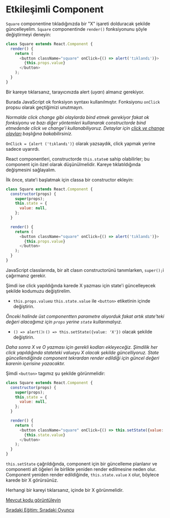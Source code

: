 <h1>Etkileşimli Component</h1>

`Square` componentine tıkladığınızda bir "X" işareti dolduracak şekilde güncelleyelim. `Square` componentinde `render()` fonksiyonunu şöyle değiştirmeyi deneyin:


```js
class Square extends React.Component {
  render() {
    return (
      <button className="square" onClick={() => alert('tıklandı')}>
        {this.props.value}
      </button>
    );
  }
}
```

Bir kareye tıklarsanız, tarayıcınızda alert (<i>uyarı</i>) almanız gerekiyor.

Burada JavaScript ok fonksiyon syntaxı kullanılmıştır. Fonksiyonu `onClick` propsu olarak geçtiğimizi unutmayın.

<i>Normalde click change gibi olaylarda bind etmek gerekiyor fakat ok fonksiyonu ve bazı diğer yöntemleri kullanarak constructorde bind etmedende click ve change'i kullanabiliyoruz. Detaylar için <a href="https://omergulcicek.github.io/reactjs/click-ve-change-olaylari">click ve change olayları</a> başlığına bakabilirsiniz.</i>

`OnClick = {alert ('tıklandı')}` olarak yazsaydık, click yapmak yerine sadece uyarırdı.

React componentleri, constructorde `this.state`e sahip olabilirler; bu component için özel olarak düşünülmelidir. Kareye tıklatıldığında değişmesini sağlayalım.

İlk önce, state'i başlatmak için classa bir constructor ekleyin:

```js
class Square extends React.Component {
  constructor(props) {
    super(props);
    this.state = {
      value: null,
    };
  }

  render() {
    return (
      <button className="square" onClick={() => alert('tıklandı')}>
        {this.props.value}
      </button>
    );
  }
}
```

JavaScript classlarında, bir alt clasın constructorünü tanımlarken, `super();`i çağırmanız gerekir.

Şimdi ise click yapıldığında karede X yazması için state'i güncelleyecek şekilde kodumuzu değiştirelim.

* `this.props.value`u `this.state.value` ile `<button>` etiketinin içinde değiştirin.

<i>Önceki halinde üst componentten parametre alıyorduk fakat artık state'teki değeri alacağımız için `props` yerine `state` kullanmalıyız.</i>

* `() => alert()`ı `() => this.setState({value: 'X'})` olacak şekilde değiştirin.

<i>Daha sonra X ve O yazması için gerekli kodları ekleyeceğiz. Şimdilik her click yapıldığında stateteki valueyu X olacak şekilde güncelliyoruz. State güncellendiğinde component tekrardan render edildiği için güncel değeri karenin içerisine yazacaktır.</i>

Şimdi `<button>` tagımız şu şekilde görünmelidir:

```js
class Square extends React.Component {
  constructor(props) {
    super(props);
    this.state = {
      value: null,
    };
  }

  render() {
    return (
      <button className="square" onClick={() => this.setState({value: 'X'})}>
        {this.state.value}
      </button>
    );
  }
}
```

`this.setState` çağrıldığında, component için bir güncelleme planlanır ve componenti alt öğeleri ile birlikte yeniden render edilmesine neden olur. Component yeniden render edildiğinde, `this.state.value` `X` olur, böylece karede bir X görürsünüz.

Herhangi bir kareyi tıklarsanız, içinde bir X görünmelidir.

<a href="https://codepen.io/gaearon/pen/VbbVLg?editors=0010">Mevcut kodu görüntüleyin</a>

<a href="https://omergulcicek.github.io/reactjs/siradaki-oyuncu">Sıradaki Eğitim: Sıradaki Oyuncu</a>
